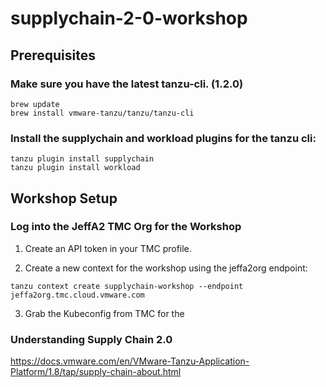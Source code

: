 # supplychain-2-0-workshop

## Prerequisites

### Make sure you have the latest tanzu-cli. (1.2.0)

```
brew update
brew install vmware-tanzu/tanzu/tanzu-cli
```

### Install the supplychain and workload plugins for the tanzu cli:

```
tanzu plugin install supplychain
tanzu plugin install workload
```

## Workshop Setup

### Log into the JeffA2 TMC Org for the Workshop

1. Create an API token in your TMC profile.

2. Create a new context for the workshop using the jeffa2org endpoint:
```
tanzu context create supplychain-workshop --endpoint jeffa2org.tmc.cloud.vmware.com
```

3. Grab the Kubeconfig from TMC for the 


### Understanding Supply Chain 2.0

https://docs.vmware.com/en/VMware-Tanzu-Application-Platform/1.8/tap/supply-chain-about.html


